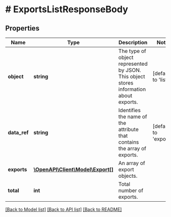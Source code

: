 # # ExportsListResponseBody

## Properties

Name | Type | Description | Notes
------------ | ------------- | ------------- | -------------
**object** | **string** | The type of object represented by JSON. This object stores information about exports. | [default to 'list']
**data_ref** | **string** | Identifies the name of the attribute that contains the array of exports. | [default to 'exports']
**exports** | [**\OpenAPI\Client\Model\Export[]**](Export.md) | An array of export objects. |
**total** | **int** | Total number of exports. |

[[Back to Model list]](../../README.md#models) [[Back to API list]](../../README.md#endpoints) [[Back to README]](../../README.md)
